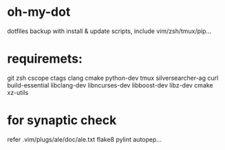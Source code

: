 # oh-my-dot
dotfiles backup with install &amp; update scripts, include vim/zsh/tmux/pip...

# requiremets:
git zsh cscope ctags clang cmake python-dev tmux silversearcher-ag curl
build-essential libclang-dev libncurses-dev libboost-dev libz-dev cmake xz-utils

# for synaptic check
refer .vim/plugs/ale/doc/ale.txt
flake8 pylint autopep...
